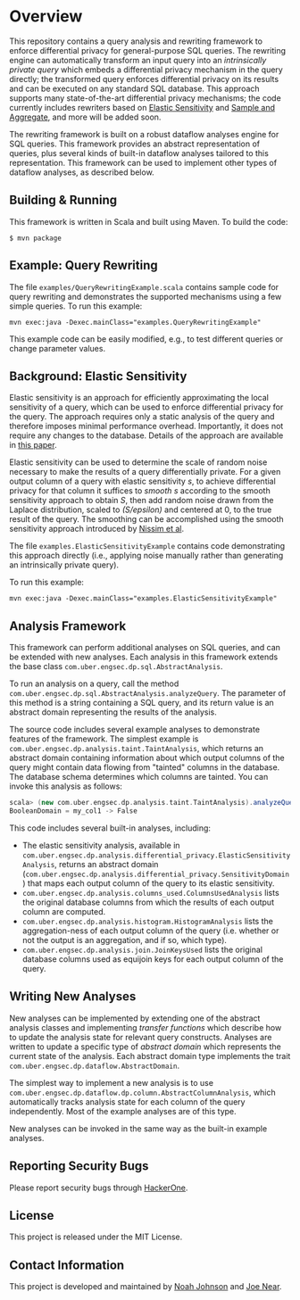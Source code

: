# Overview

This repository contains a query analysis and rewriting framework to enforce differential privacy for general-purpose
SQL queries. The rewriting engine can automatically transform an input query into an *intrinsically private query* which
embeds a differential privacy mechanism in the query directly; the transformed query enforces differential privacy on
its results and can be executed on any standard SQL database. This approach supports many state-of-the-art
differential privacy mechanisms; the code currently includes rewriters based on [Elastic Sensitivity](https://arxiv.org/abs/1706.09479) and
[Sample and Aggregate](http://citeseerx.ist.psu.edu/viewdoc/download?doi=10.1.1.296.2379&rep=rep1&type=pdf), and more will be added soon.

The rewriting framework is built on a robust dataflow analyses engine for SQL queries. This framework
provides an abstract representation of queries, plus several kinds of built-in dataflow analyses tailored to this
representation. This framework can be used to implement other types of dataflow analyses, as described below.

## Building & Running

This framework is written in Scala and built using Maven. To build the code:

```
$ mvn package
```

## Example: Query Rewriting

The file `examples/QueryRewritingExample.scala` contains sample code for query rewriting and demonstrates the supported
mechanisms using a few simple queries. To run this example:
```
mvn exec:java -Dexec.mainClass="examples.QueryRewritingExample"
```

This example code can be easily modified, e.g., to test different queries or change parameter values.

## Background: Elastic Sensitivity

Elastic sensitivity is an approach for efficiently approximating the local sensitivity of a query, which can be used to
enforce differential privacy for the query. The approach requires only a static analysis of the query and therefore
imposes minimal performance overhead. Importantly, it does not require any changes to the database.
Details of the approach are available in [this paper](https://arxiv.org/abs/1706.09479).

Elastic sensitivity can be used to determine the scale of random noise necessary to make the results of a query
differentially private. For a given output column of a query with elastic sensitivity *s*, to achieve
differential privacy for that column it suffices to *smooth* *s* according to the smooth sensitivity approach to obtain
*S*, then add random noise drawn from the Laplace distribution, scaled to *(S/epsilon)* and centered at 0, to the true
result of the query. The smoothing can be accomplished using the smooth sensitivity approach introduced by [Nissim et al](http://www.cse.psu.edu/~ads22/pubs/NRS07/NRS07-full-draft-v1.pdf).

The file `examples.ElasticSensitivityExample` contains code demonstrating this approach directly (i.e., applying noise manually rather than generating an intrinsically private query).

To run this example:
```
mvn exec:java -Dexec.mainClass="examples.ElasticSensitivityExample"
```

 
## Analysis Framework

This framework can perform additional analyses on SQL queries, and can be extended with new analyses.
Each analysis in this framework extends the base class `com.uber.engsec.dp.sql.AbstractAnalysis`. 

To run an analysis on a query, call the method `com.uber.engsec.dp.sql.AbstractAnalysis.analyzeQuery`.
The parameter of this method is a string containing a SQL query, and its return value is an abstract domain representing
the results of the analysis.

The source code includes several example analyses to demonstrate features of the framework. The simplest example is `com.uber.engsec.dp.analysis.taint.TaintAnalysis`, which returns an abstract domain containing information about which output columns of the query might contain data flowing from "tainted" columns in the database. The database schema determines which columns are tainted. You can invoke this analysis as follows:

```scala
scala> (new com.uber.engsec.dp.analysis.taint.TaintAnalysis).analyzeQuery("SELECT my_col1 FROM my_table")
BooleanDomain = my_col1 -> False
```

This code includes several built-in analyses, including:

  - The elastic sensitivity analysis, available in `com.uber.engsec.dp.analysis.differential_privacy.ElasticSensitivityAnalysis`, returns an abstract domain (`com.uber.engsec.dp.analysis.differential_privacy.SensitivityDomain`) that maps each output column of the query to its elastic sensitivity.
  - `com.uber.engsec.dp.analysis.columns_used.ColumnsUsedAnalysis` lists the original database columns
  from which the results of each output column are computed.
  - `com.uber.engsec.dp.analysis.histogram.HistogramAnalysis` lists the aggregation-ness of each
  output column of the query (i.e. whether or not the output is an aggregation, and if so, which type).
  - `com.uber.engsec.dp.analysis.join.JoinKeysUsed` lists the original database columns used as equijoin
  keys for each output column of the query.

## Writing New Analyses

New analyses can be implemented by extending one of the abstract analysis classes and implementing *transfer functions*
which describe how to update the analysis state for relevant query constructs. Analyses are written to update a
specific type of *abstract domain* which represents the current state of the analysis. Each abstract domain type
implements the trait `com.uber.engsec.dp.dataflow.AbstractDomain`.

The simplest way to implement a new analysis is to use `com.uber.engsec.dp.dataflow.dp.column.AbstractColumnAnalysis`,
which automatically tracks analysis state for each column of the query independently. Most of the example analyses are
of this type.

New analyses can be invoked in the same way as the built-in example analyses.

## Reporting Security Bugs

Please report security bugs through [HackerOne](https://hackerone.com/uber).

## License

This project is released under the MIT License.

## Contact Information

This project is developed and maintained by [Noah Johnson](mailto:noahj@berkeley.edu) and [Joe Near](mailto:jnear@berkeley.edu).
